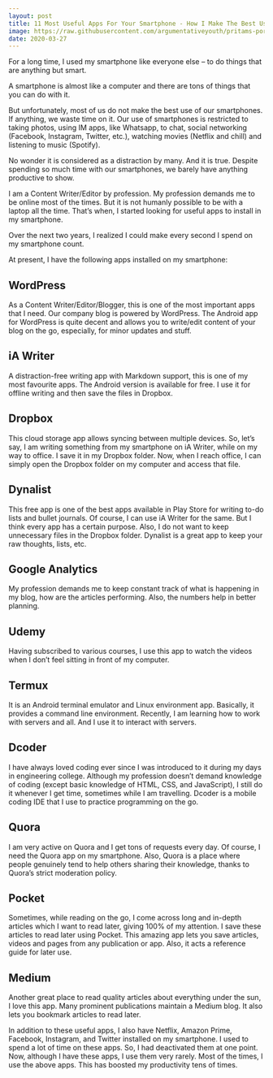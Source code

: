 ```yaml
---
layout: post
title: 11 Most Useful Apps For Your Smartphone - How I Make The Best Use Of My Smartphone?
image: https://raw.githubusercontent.com/argumentativeyouth/pritams-portfolio/master/assets/img/Apps%20That%20I%20Use%20How%20I%20Make%20The%20Best%20Use%20Of%20My%20Smartphone.jpg
date: 2020-03-27
---
```

For a long time, I used my smartphone like everyone else – to do things that are anything but smart.

A smartphone is almost like a computer and there are tons of things that you can do with it.

But unfortunately, most of us do not make the best use of our smartphones. If anything, we waste time on it. Our use of smartphones is restricted to taking photos, using IM apps, like Whatsapp, to chat, social networking (Facebook, Instagram, Twitter, etc.), watching movies (Netflix and chill) and listening to music (Spotify). 

No wonder it is considered as a distraction by many. And it is true. Despite spending so much time with our smartphones, we barely have anything productive to show.

I am a Content Writer/Editor by profession. My profession demands me to be online most of the times. But it is not humanly possible to be with a laptop all the time. That’s when, I started looking for useful apps to install in my smartphone.

Over the next two years, I realized I could make every second I spend on my smartphone count.

At present, I have the following apps installed on my smartphone:

## WordPress

As a Content Writer/Editor/Blogger, this is one of the most important apps that I need. Our company blog is powered by WordPress. The Android app for WordPress is quite decent and allows you to write/edit content of your blog on the go, especially, for minor updates and stuff.

## iA Writer

A distraction-free writing app with Markdown support, this is one of my most favourite apps. The Android version is available for free. I use it for offline writing and then save the files in Dropbox.

## Dropbox

This cloud storage app allows syncing between multiple devices. So, let’s say, I am writing something from my smartphone on iA Writer, while on my way to office. I save it in my Dropbox folder. Now, when I reach office, I can simply open the Dropbox folder on my computer and access that file.

## Dynalist

This free app is one of the best apps available in Play Store for writing to-do lists and bullet journals. Of course, I can use iA Writer for the same. But I think every app has a certain purpose. Also, I do not want to keep unnecessary files in the Dropbox folder. Dynalist is a great app to keep your raw thoughts, lists, etc.

## Google Analytics

My profession demands me to keep constant track of what is happening in my blog, how are the articles performing. Also, the numbers help in better planning.

## Udemy

Having subscribed to various courses, I use this app to watch the videos when I don’t feel sitting in front of my computer. 

## Termux

It is an Android terminal emulator and Linux environment app. Basically, it provides a command line environment. Recently, I am learning how to work with servers and all. And I use it to interact with servers. 

## Dcoder

I have always loved coding ever since I was introduced to it during my days in engineering college. Although my profession doesn’t demand knowledge of coding (except basic knowledge of HTML, CSS, and JavaScript), I still do it whenever I get time, sometimes while I am travelling. Dcoder is a mobile coding IDE that I use to practice programming on the go.

## Quora

I am very active on Quora and I get tons of requests every day. Of course, I need the Quora app on my smartphone. Also, Quora is a place where people genuinely tend to help others sharing their knowledge, thanks to Quora’s strict moderation policy.  

## Pocket

Sometimes, while reading on the go, I come across long and in-depth articles which I want to read later, giving 100% of my attention. I save these articles to read later using Pocket. This amazing app lets you save articles, videos and pages from any publication or app. Also, it acts a reference guide for later use.

## Medium

Another great place to read quality articles about everything under the sun, I love this app. Many prominent publications maintain a Medium blog. It also lets you bookmark articles to read later.

In addition to these useful apps, I also have Netflix, Amazon Prime, Facebook, Instagram, and Twitter installed on my smartphone. I used to spend a lot of time on these apps. So, I had deactivated them at one point. Now, although I have these apps, I use them very rarely. Most of the times, I use the above apps. This has boosted my productivity tens of times.
 

